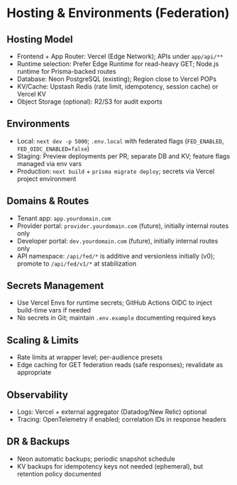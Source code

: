 # Hosting & Environments (Federation)

## Hosting Model
- Frontend + App Router: Vercel (Edge Network); APIs under `app/api/**`
- Runtime selection: Prefer Edge Runtime for read-heavy GET; Node.js runtime for Prisma-backed routes
- Database: Neon PostgreSQL (existing); Region close to Vercel POPs
- KV/Cache: Upstash Redis (rate limit, idempotency, session cache) or Vercel KV
- Object Storage (optional): R2/S3 for audit exports

## Environments
- Local: `next dev -p 5000`; `.env.local` with federated flags (`FED_ENABLED`, `FED_OIDC_ENABLED=false`)
- Staging: Preview deployments per PR; separate DB and KV; feature flags managed via env vars
- Production: `next build` + `prisma migrate deploy`; secrets via Vercel project environment

## Domains & Routes
- Tenant app: `app.yourdomain.com`
- Provider portal: `provider.yourdomain.com` (future), initially internal routes only
- Developer portal: `dev.yourdomain.com` (future), initially internal routes only
- API namespace: `/api/fed/*` is additive and versionless initially (v0); promote to `/api/fed/v1/*` at stabilization

## Secrets Management
- Use Vercel Envs for runtime secrets; GitHub Actions OIDC to inject build-time vars if needed
- No secrets in Git; maintain `.env.example` documenting required keys

## Scaling & Limits
- Rate limits at wrapper level; per-audience presets
- Edge caching for GET federation reads (safe responses); revalidate as appropriate

## Observability
- Logs: Vercel + external aggregator (Datadog/New Relic) optional
- Tracing: OpenTelemetry if enabled; correlation IDs in response headers

## DR & Backups
- Neon automatic backups; periodic snapshot schedule
- KV backups for idempotency keys not needed (ephemeral), but retention policy documented

